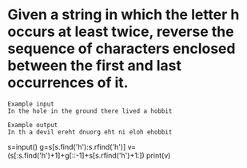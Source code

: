 # Given a string in which the letter h occurs at least twice, reverse the sequence of characters enclosed between the first and last occurrences of it.
~~~
Example input
In the hole in the ground there lived a hobbit

Example output
In th a devil ereht dnuorg eht ni eloh ehobbit

~~~

s=input()
g=s[s.find('h'):s.rfind('h')]
v=(s[:s.find('h')+1]+g[::-1]+s[s.rfind('h')+1:])
print(v)
